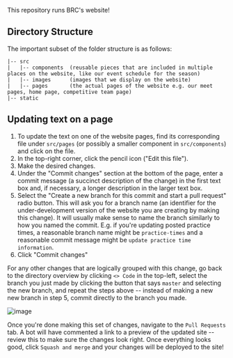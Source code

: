 This repository runs BRC's website!

## Directory Structure

The important subset of the folder structure is as follows:
```
|-- src
|   |-- components  (reusable pieces that are included in multiple places on the website, like our event schedule for the season)
|   |-- images      (images that we display on the website)
|   |-- pages       (the actual pages of the website e.g. our meet pages, home page, competitive team page)
|-- static
```

## Updating text on a page

1. To update the text on one of the website pages, find its corresponding file under `src/pages` (or possibly a smaller component in `src/components`) and click on the file.
2. In the top-right corner, click the pencil icon ("Edit this file").
3. Make the desired changes.
4. Under the "Commit changes" section at the bottom of the page, enter a commit message (a succinct description of the change) in the first text box and, if necessary, a longer description in the larger text box.
5. Select the "Create a new branch for this commit and start a pull request" radio button.
   This will ask you for a branch name (an identifier for the under-development version of the website you are creating by making this change).
   It will usually make sense to name the branch similarly to how you named the commit.
   E.g. if you're updating posted practice times, a reasonable branch name might be `practice-times` and a reasonable commit message might be `update practice time information`.
6. Click "Commit changes"

For any other changes that are logically grouped with this change, go back to the directory overview by clicking `<> Code` in the top-left, select the branch you just made by clicking the button that says `master` and selecting the new branch, and repeat the steps above -- instead of making a new new branch in step 5, commit directly to the branch you made.

![image](https://user-images.githubusercontent.com/25730408/192358457-aedadd26-8e7f-4e20-9ce0-76cb0a72db4c.png)

Once you're done making this set of changes, navigate to the `Pull Requests` tab.
A bot will have commented a link to a preview of the updated site -- review this to make sure the changes look right.
Once everything looks good, click `Squash and merge` and your changes will be deployed to the site!
